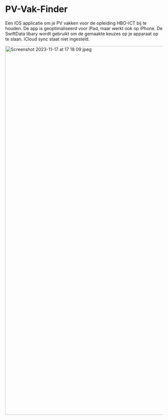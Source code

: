 # PV-Vak-Finder
Een IOS applicatie om je PV vakken voor de opleiding HBO-ICT bij te houden. De app is geoptimaliseerd voor iPad, maar werkt ook op iPhone.
De SwiftData libary wordt gebruikt om de gemaakte keuzes op je apparaat op te slaan. iCloud sync staat niet ingesteld.

<img width="1180" alt="Screenshot 2023-11-17 at 17 18 09 jpeg" src="https://github.com/Faalangst26/PV-Vak-Finder/assets/31410921/afbe0f8d-73db-465a-a377-b2c7261937f3">

